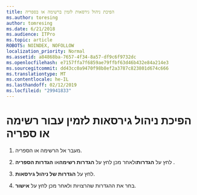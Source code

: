 ```yaml
---
title: הפיכת ניהול גירסאות לזמין ברשימה או בספריה
ms.author: toresing
author: tomresing
ms.date: 6/21/2018
ms.audience: ITPro
ms.topic: article
ROBOTS: NOINDEX, NOFOLLOW
localization_priority: Normal
ms.assetid: a84868ba-7657-4f34-8a57-df9c6f9732dc
ms.openlocfilehash: e7157ffa7f6859ae79ffbf63d46b432e84a214e3
ms.sourcegitcommit: dd43cc0a9470f98b8ef2a3787c823801d674c666
ms.translationtype: MT
ms.contentlocale: he-IL
ms.lasthandoff: 02/12/2019
ms.locfileid: "29941833"
---
```

# <a name="enable-versioning-for-a-list-or-library"></a>הפיכת ניהול גירסאות לזמין עבור רשימה או ספריה

1. מעבר אל הרשימה או הספריה.
    
2. לחץ על **הגדרות**ולאחר מכן לחץ על **הגדרות רשימה**או **הגדרות הספריה** .
    
3. לחץ על **הגדרות של ניהול גירסאות**.
    
4. בחר את ההגדרות שהרצויות ולאחר מכן לחץ על **אישור**.
    

